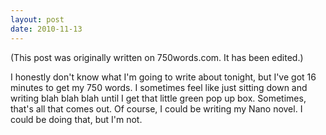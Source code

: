```yaml
---
layout: post
date: 2010-11-13
--- 
```


(This post was originally written on 750words.com. It has been edited.)

I honestly don't know what I'm going to write about tonight, but I've got 16 minutes to get my 750 words. I sometimes feel like just sitting down and writing blah blah blah until I get that little green pop up box. Sometimes, that's all that comes out. Of course, I could be writing my Nano novel. I could be doing that, but I'm not. 
